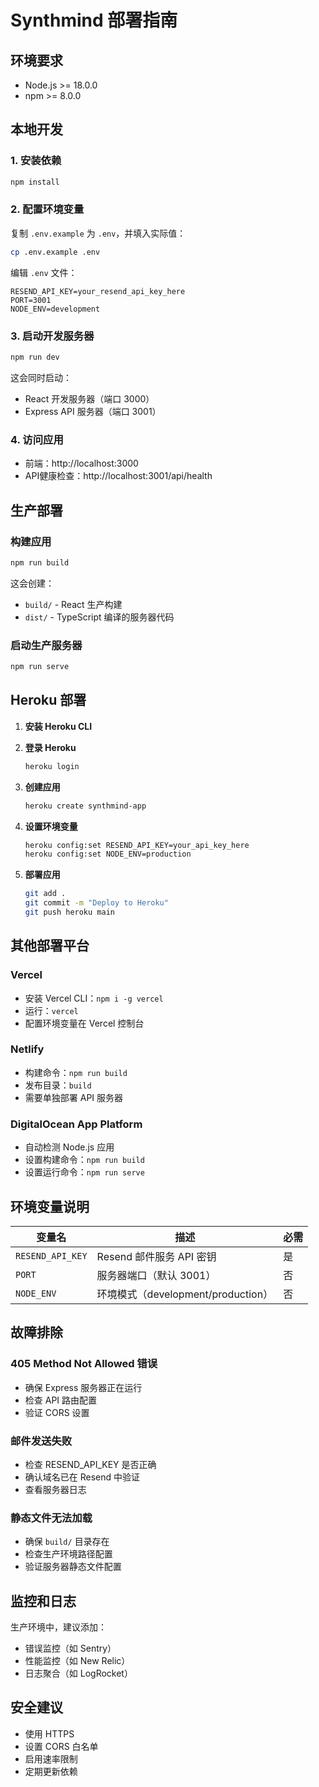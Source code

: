# Synthmind 部署指南

## 环境要求
- Node.js >= 18.0.0
- npm >= 8.0.0

## 本地开发

### 1. 安装依赖
```bash
npm install
```

### 2. 配置环境变量
复制 `.env.example` 为 `.env`，并填入实际值：
```bash
cp .env.example .env
```

编辑 `.env` 文件：
```env
RESEND_API_KEY=your_resend_api_key_here
PORT=3001
NODE_ENV=development
```

### 3. 启动开发服务器
```bash
npm run dev
```

这会同时启动：
- React 开发服务器（端口 3000）
- Express API 服务器（端口 3001）

### 4. 访问应用
- 前端：http://localhost:3000
- API健康检查：http://localhost:3001/api/health

## 生产部署

### 构建应用
```bash
npm run build
```

这会创建：
- `build/` - React 生产构建
- `dist/` - TypeScript 编译的服务器代码

### 启动生产服务器
```bash
npm run serve
```

## Heroku 部署

1. **安装 Heroku CLI**
2. **登录 Heroku**
   ```bash
   heroku login
   ```

3. **创建应用**
   ```bash
   heroku create synthmind-app
   ```

4. **设置环境变量**
   ```bash
   heroku config:set RESEND_API_KEY=your_api_key_here
   heroku config:set NODE_ENV=production
   ```

5. **部署应用**
   ```bash
   git add .
   git commit -m "Deploy to Heroku"
   git push heroku main
   ```

## 其他部署平台

### Vercel
- 安装 Vercel CLI：`npm i -g vercel`
- 运行：`vercel`
- 配置环境变量在 Vercel 控制台

### Netlify
- 构建命令：`npm run build`
- 发布目录：`build`
- 需要单独部署 API 服务器

### DigitalOcean App Platform
- 自动检测 Node.js 应用
- 设置构建命令：`npm run build`
- 设置运行命令：`npm run serve`

## 环境变量说明

| 变量名 | 描述 | 必需 |
|--------|------|------|
| `RESEND_API_KEY` | Resend 邮件服务 API 密钥 | 是 |
| `PORT` | 服务器端口（默认 3001） | 否 |
| `NODE_ENV` | 环境模式（development/production） | 否 |

## 故障排除

### 405 Method Not Allowed 错误
- 确保 Express 服务器正在运行
- 检查 API 路由配置
- 验证 CORS 设置

### 邮件发送失败
- 检查 RESEND_API_KEY 是否正确
- 确认域名已在 Resend 中验证
- 查看服务器日志

### 静态文件无法加载
- 确保 `build/` 目录存在
- 检查生产环境路径配置
- 验证服务器静态文件配置

## 监控和日志

生产环境中，建议添加：
- 错误监控（如 Sentry）
- 性能监控（如 New Relic）
- 日志聚合（如 LogRocket）

## 安全建议

- 使用 HTTPS
- 设置 CORS 白名单
- 启用速率限制
- 定期更新依赖 